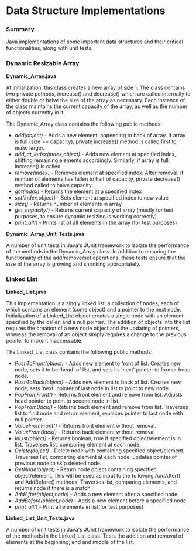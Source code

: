 # Data Structure Implementations

### Summary

Java implementations of some important data structures and their critical functionalities, along with unit tests.

### Dynamic Resizable Array

**Dynamic_Array.java**

At initialization, this class creates a new array of size 1. The class contains two private pethods, increase() and decrease() which are called internally to either double or halve the size of the array as necessary. Each instance of the class maintains the current capacity of the array, as well as the number of objects currently in it.

The Dynamic_Array class contains the following public methods:
 * *add(object)* - Adds a new element, appending to back of array. If array is full (size == capacity), private increase() method is called first to make larger.
 * *add_at_index(index,object)* - Adds new element at specified index, shifting remaining elements accordingly. Similarly, if array is full, increase() is called.
 * *remove(index)* - Removes element at specified index. After removal, if number of elements has fallen to half of capacity, private decrease() method called to halve capacity.
 * *get(index)* - Returns the element at a specified index
 * *set(index,object)* - Sets element at specified index to new value
 * *size()* - Returns number of elements in array
 * *get_capacity()* - Returns current capacity of array (mostly for test purposes, to ensure dynamic resizing is working correctly)
 * *print_all()* - Prints list of all elements in the array (for test purposes)

**Dynamic_Array_Unit_Tests.java**

A number of unit tests in Java's JUnit framework to isolate the performance of the methods in the Dynamic_Array class. In addition to ensuring the functionality of the add/remove/set operations, these tests ensure that the size of the array is growing and shrinking appropriately.

### Linked List

**Linked_List.java**

This implementation is a singly linked list: a collection of nodes, each of which contains an element (some object) and a pointer to the next node. Initialization of a Linked_List object creates a single node with an element specified by the caller, and a null pointer. The addition of objects into the list requires the creation of a new node object and the updating of pointers, whereas the removal of an object simply requires a change to the previous pointer to make it inaccessable.

The Linked_List class contains the following public methods:

* *PushToFront(object)* - Adds new element to front of list. Creates new node, sets it to be 'head' of list, and sets its 'next' pointer to former head node. 
* *PushToBack(object)* - Adds new element to back of list. Creates new node, sets 'next' pointer of last node in list to point to new node.
* *PopFromFront()* - Returns front element and remove from list. Adjusts head pointer to point to second node in list.
* *PopFromBack()* - Returns back element and remove from list. Traverses list to find node and return element, replaces pointer to last node with null pointer.
* *ValueFromFront()* - Returns front element without removal.
* *ValueFromBack()* - Returns back element without removal
* *InList(object)* - Returns boolean, true if specified object/element is in list. Traverses list, comparing element at each node.
* *Delete(object)* - Delete node with containing specified object/element. Traverses list, comparing element at each node, updates pointer of previous node to skip deleted node.
* *GetNode(object)* - Return node object containing specified object/element. This will be used as input to the following AddAfter() and AddBefore() methods. Traverses list, comparing elements, and returns node if there is a match.
* *AddAfter(object,node)* - Adds a new element after a specified node.
* *AddBefore(object,node)* - Adds a new element before a specified node
* *print_all()* - Print all elements in list(for test purposes)

**Linked_List_Unit_Tests.java**

A number of unit tests in Java's JUnit framework to isolate the performance of the methods in the Linked_List class. Tests the addition and removal of elements at the beginning, end and middle of the list.
